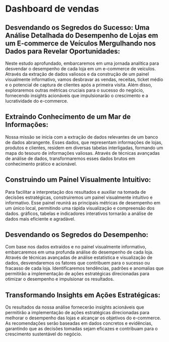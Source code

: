 # Dashboard de vendas

## Desvendando os Segredos do Sucesso: Uma Análise Detalhada do Desempenho de Lojas em um E-commerce de Veículos Mergulhando nos Dados para Revelar Oportunidades:

Neste estudo aprofundado, embarcaremos em uma jornada analítica para desvendar o desempenho de cada loja em um e-commerce de veículos. Através da extração de dados valiosos e da construção de um painel visualmente informativo, vamos desbravar as vendas, receitas, ticket médio e o potencial de captura de clientes após a primeira visita. Além disso, exploraremos outras métricas cruciais para o sucesso do negócio, fornecendo insights acionáveis que impulsionarão o crescimento e a lucratividade do e-commerce.

## Extraindo Conhecimento de um Mar de Informações:

Nossa missão se inicia com a extração de dados relevantes de um banco de dados abrangente. Esses dados, que representam informações de lojas, produtos e clientes, residem em diversas tabelas interligadas, formando um mapa do tesouro de informações valiosas. Através de técnicas avançadas de análise de dados, transformaremos esses dados brutos em conhecimento prático e acionável.

## Construindo um Painel Visualmente Intuitivo:

Para facilitar a interpretação dos resultados e auxiliar na tomada de decisões estratégicas, construiremos um painel visualmente intuitivo e informativo. Esse painel reunirá as principais métricas de desempenho em um único local, permitindo uma rápida visualização e compreensão dos dados. gráficos, tabelas e indicadores interativos tornarão a análise de dados mais eficiente e agradável.

## Desvendando os Segredos do Desempenho:

Com base nos dados extraídos e no painel visualmente informativo, embarcaremos em uma profunda análise do desempenho de cada loja. Através de técnicas avançadas de análise estatística e visualização de dados, desvendaremos os fatores que contribuem para o sucesso ou fracasso de cada loja. Identificaremos tendências, padrões e anomalias que permitirão a implementação de ações estratégicas direcionadas para otimizar o desempenho e impulsionar os resultados.

## Transformando Insights em Ações Estratégicas:

Os resultados da nossa análise fornecerão insights acionáveis que permitirão a implementação de ações estratégicas direcionadas para melhorar o desempenho das lojas e alcançar os objetivos do e-commerce. As recomendações serão baseadas em dados concretos e evidências, garantindo que as decisões tomadas sejam eficazes e contribuam para o crescimento sustentável do negócio.
